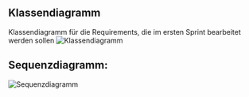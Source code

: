 ## Klassendiagramm
Klassendiagramm für die Requirements, die im ersten Sprint bearbeitet werden sollen
![Klassendiagramm](../../../docs/referenziert/KlassenDiagramm.png)


## Sequenzdiagramm:
![Sequenzdiagramm](/../referenziert/SequenzDiagramm.png)

